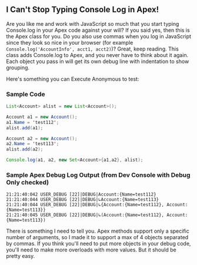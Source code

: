 ## I Can't Stop Typing Console Log in Apex!

Are you like me and work with JavaScript so much that you start typing Console.log in your Apex code against your will?  If you said yes, then this is the Apex class for you.  Do you also use commas when you log in JavaScript since they look so nice in your browser (for example `Console.log('AccountInfo', acct1, acct2)`)?  Great, keep reading.  This class adds Console.log to Apex, and you never have to think about it again.  Each object you pass in will get its own debug line with indentation to show grouping.

Here's something you can Execute Anonymous to test:

### Sample Code
```java
List<Account> alist = new List<Account>();

Account a1 = new Account();
a1.Name = 'test112';
alist.add(a1);

Account a2 = new Account();
a2.Name = 'test113';
alist.add(a2);

Console.log(a1, a2, new Set<Account>{a1,a2}, alist);
```

### Sample Apex Debug Log Output (from Dev Console with Debug Only checked)
```
21:21:40:042 USER_DEBUG [22]|DEBUG|Account:{Name=test112}
21:21:40:044 USER_DEBUG [22]|DEBUG|↳Account:{Name=test113}
21:21:40:044 USER_DEBUG [22]|DEBUG|↳{Account:{Name=test112}, Account:{Name=test113}}
21:21:40:045 USER_DEBUG [22]|DEBUG|↳(Account:{Name=test112}, Account:{Name=test113})
```


There is something I need to tell you.  Apex methods support only a specific number of arguments, so I made it to support a max of 4 objects separated by commas.  If you think you'll need to put more objects in your debug code, you'll need to make more overloads with more values.  But it should be pretty easy.
